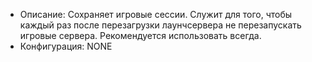 + Описание: Сохраняет игровые сессии. Служит для того, чтобы каждый раз после перезагрузки лаунчсервера не перезапускать игровые сервера. Рекомендуется использовать всегда.
+ Конфигурация: NONE
